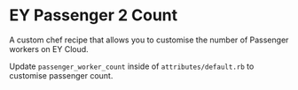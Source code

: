 # EY Passenger 2 Count

A custom chef recipe that allows you to customise the number of Passenger workers on EY Cloud.

Update `passenger_worker_count` inside of `attributes/default.rb` to customise passenger count.
